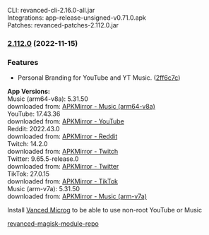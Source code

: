 CLI: revanced-cli-2.16.0-all.jar  
Integrations: app-release-unsigned-v0.71.0.apk  
Patches: revanced-patches-2.112.0.jar  

### [2.112.0](https://github.com/E85Addict/revanced-patches/compare/v2.111.0...v2.112.0) (2022-11-15)
### Features
* Personal Branding for YouTube and YT Music. ([2ff6c7c](https://github.com/E85Addict/revanced-patches/commit/2ff6c7c830b7ce3e6826fbc0c5c6984daccbf5d3))

  
**App Versions:**  
Music (arm64-v8a): 5.31.50  
downloaded from: [APKMirror - Music (arm64-v8a)](https://www.apkmirror.com/apk/google-inc/youtube-music/youtube-music-5-31-50-release/youtube-music-5-31-50-2-android-apk-download/)  
YouTube: 17.43.36  
downloaded from: [APKMirror - YouTube](https://www.apkmirror.com/apk/google-inc/youtube/youtube-17-43-36-release/youtube-17-43-36-2-android-apk-download/)  
Reddit: 2022.43.0  
downloaded from: [APKMirror - Reddit](https://www.apkmirror.com/apk/redditinc/reddit/reddit-2022-43-0-release/reddit-2022-43-0-2-android-apk-download/)  
Twitch: 14.2.0  
downloaded from: [APKMirror - Twitch](https://www.apkmirror.com/apk/twitch-interactive-inc/twitch/twitch-14-2-0-release/twitch-live-game-streaming-14-2-0-android-apk-download/)  
Twitter: 9.65.5-release.0  
downloaded from: [APKMirror - Twitter](https://www.apkmirror.com/apk/twitter-inc/twitter/twitter-9-65-5-release-0-release/twitter-9-65-5-release-0-android-apk-download/)  
TikTok: 27.0.15  
downloaded from: [APKMirror - TikTok](https://www.apkmirror.com/apk/tiktok-pte-ltd/tik-tok-including-musical-ly/tik-tok-including-musical-ly-27-0-15-release/tiktok-27-0-15-2-android-apk-download/)  
Music (arm-v7a): 5.31.50  
downloaded from: [APKMirror - Music (arm-v7a)](https://www.apkmirror.com/apk/google-inc/youtube-music/youtube-music-5-31-50-release/youtube-music-5-31-50-android-apk-download/)  

Install [Vanced Microg](https://github.com/inotia00/VancedMicroG/releases) to be able to use non-root YouTube or Music  

[revanced-magisk-module-repo](https://github.com/E85Addict/revanced-magisk-module)  
